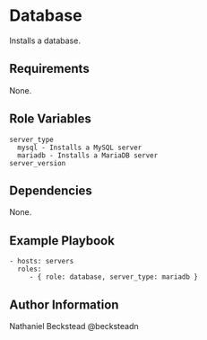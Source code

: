 Database
=========

Installs a database.

Requirements
------------

None.

Role Variables
--------------

```
server_type
  mysql - Installs a MySQL server
  mariadb - Installs a MariaDB server
server_version
```

Dependencies
------------

None.

Example Playbook
----------------

    - hosts: servers
      roles:
         - { role: database, server_type: mariadb }

Author Information
------------------

Nathaniel Beckstead @becksteadn